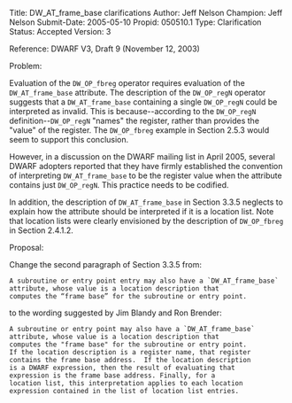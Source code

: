Title:       DW_AT_frame_base clarifications
Author:      Jeff Nelson
Champion:    Jeff Nelson
Submit-Date: 2005-05-10
Propid:      050510.1
Type:        Clarification
Status:      Accepted
Version:     3

Reference: DWARF V3, Draft 9 (November 12, 2003)

Problem:

Evaluation of the `DW_OP_fbreg` operator requires evaluation of the
`DW_AT_frame_base` attribute. The description of the `DW_OP_regN` operator
suggests that a `DW_AT_frame_base` containing a single `DW_OP_regN` could be
interpreted as invalid. This is because--according to the `DW_OP_regN`
definition--`DW_OP_regN` "names" the register, rather than provides the
"value" of the register. The `DW_OP_fbreg` example in Section 2.5.3 would
seem to support this conclusion.

However, in a discussion on the DWARF mailing list in April 2005,
several DWARF adopters reported that they have firmly established the
convention of interpreting `DW_AT_frame_base` to be the register value
when the attribute contains just `DW_OP_regN`. This practice needs to be
codified.

In addition, the description of `DW_AT_frame_base` in Section 3.3.5
neglects to explain how the attribute should be interpreted if it is a
location list. Note that location lists were clearly envisioned by the
description of `DW_OP_fbreg` in Section 2.4.1.2.


Proposal:

Change the second paragraph of Section 3.3.5 from:

    A subroutine or entry point entry may also have a `DW_AT_frame_base`
    attribute, whose value is a location description that
    computes the “frame base” for the subroutine or entry point.

to the wording suggested by Jim Blandy and Ron Brender:

    A subroutine or entry point may also have a `DW_AT_frame_base`
    attribute, whose value is a location description that
    computes the "frame base" for the subroutine or entry point.
    If the location description is a register name, that register
    contains the frame base address.  If the location description
    is a DWARF expression, then the result of evaluating that
    expression is the frame base address. Finally, for a
    location list, this interpretation applies to each location
    expression contained in the list of location list entries.
